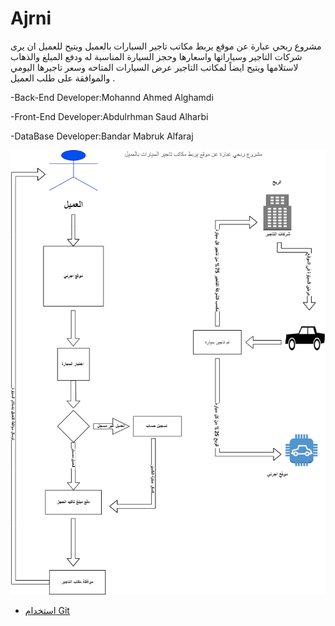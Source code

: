 # Ajrni
مشروع ربحي عبارة عن موقع يربط مكاتب تاجير السيارات بالعميل ويتيح للعميل ان يرى شركات التاجير وسياراتها واسعارها وحجز السيارة المناسبة له ودفع المبلغ والذهاب لاستلامها 
ويتيح ايضاً لمكاتب التاجير عرض السيارات المتاحه وسعر تاجيرها اليومي والموافقة على طلب العميل .  

-Back-End Developer:Mohannd Ahmed Alghamdi

-Front-End Developer:Abdulrhman Saud Alharbi

-DataBase Developer:Bandar Mabruk Alfaraj

![ ](resources/Project%20Diagram%20and%20description.png)



* [استخدام Git](https://github.com/ctiProgramming1/tools/wiki/Git)
